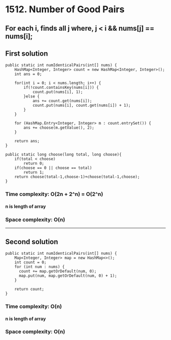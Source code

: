 # 1512. Number of Good Pairs
## For each i, finds all j where, j < i && nums[j] == nums[i];
## First solution
```
public static int numIdenticalPairs(int[] nums) {
    HashMap<Integer, Integer> count = new HashMap<Integer, Integer>();
    int ans = 0;

    for(int i = 0; i < nums.length; i++) {
        if(!count.containsKey(nums[i])) {
            count.put(nums[i], 1);
        }else {
            ans += count.get(nums[i]);
            count.put(nums[i], count.get(nums[i]) + 1);
        }
    }

    for (HashMap.Entry<Integer, Integer> m : count.entrySet()) {
        ans += choose(m.getValue(), 2);
    }

    return ans;
}
	
public static long choose(long total, long choose){
    if(total < choose)
        return 0;
    if(choose == 0 || choose == total)
        return 1;
    return choose(total-1,choose-1)+choose(total-1,choose);
}
```

### Time complexity: O(2n + 2^n) = O(2^n)
#### n is length of array
### Space complexity: O(n)
---
## Second solution

```
public static int numIdenticalPairs(int[] nums) {
    Map<Integer, Integer> map = new HashMap<>();
    int count = 0;
    for (int num : nums) {
      count += map.getOrDefault(num, 0);
      map.put(num, map.getOrDefault(num, 0) + 1);
    }

    return count;
}
```
### Time complexity: O(n)
#### n is length of array
### Space complexity: O(n)




